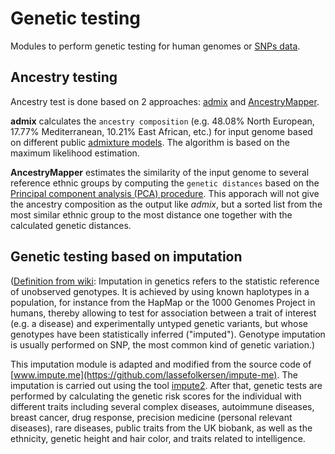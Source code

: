 # Genetic testing

Modules to perform genetic testing for human genomes or [SNPs data](https://github.com/trvinh/genomes-io-prj/tree/master/example_input).
## Ancestry testing
Ancestry test is done based on 2 approaches: [admix](https://github.com/stevenliuyi/admix) and [AncestryMapper](https://cran.r-project.org/web/packages/AncestryMapper/vignettes/AncestryMapper2.0.html).

**admix** calculates the `ancestry composition` (e.g. 48.08% North European, 17.77% Mediterranean, 10.21% East African, etc.) for input genome based on different public [admixture models](https://en.wikipedia.org/wiki/Genetic_admixture). The algorithm is based on the maximum likelihood estimation.

**AncestryMapper** estimates the similarity of the input genome to several reference ethnic groups by computing the `genetic distances` based on the [Principal component analysis (PCA) procedure](https://en.wikipedia.org/wiki/Principal_component_analysis). This apporach will not give the ancestry composition as the output like *admix*, but a sorted list from the most similar ethnic group to the most distance one together with the calculated genetic distances.

## Genetic testing based on imputation

([Definition from wiki](https://en.wikipedia.org/wiki/Imputation_(genetics)): Imputation in genetics refers to the statistic reference of unobserved genotypes. It is achieved by using known haplotypes in a population, for instance from the HapMap or the 1000 Genomes Project in humans, thereby allowing to test for association between a trait of interest (e.g. a disease) and experimentally untyped genetic variants, but whose genotypes have been statistically inferred ("imputed"). Genotype imputation is usually performed on SNP, the most common kind of genetic variation.)

This imputation module is adapted and modified from the source code of [www.impute.me](https://github.com/lassefolkersen/impute-me). The imputation is carried out using the tool [impute2](https://mathgen.stats.ox.ac.uk/impute/impute_v2.html). After that, genetic tests are performed by calculating the genetic risk scores for the individual with different traits including several complex diseases, autoimmune diseases, breast cancer, drug response, precision medicine (personal relevant diseases), rare diseases, public traits from the UK biobank, as well as the ethnicity, genetic height and hair color, and traits related to intelligence.
